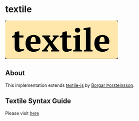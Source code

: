 # textile

![textile](./textile.png)

## About

This implementation extends  [textile-js][textilejs] by  [Borgar Þorsteinsson][borgar].

## Textile Syntax Guide

Please visit [here][textile-web]

<!-- Definition -->

[textilejs]: https://github.com/borgar/textile-js
[textile-web]: https://textile-lang.com/
[borgar]: https://github.com/borgar

